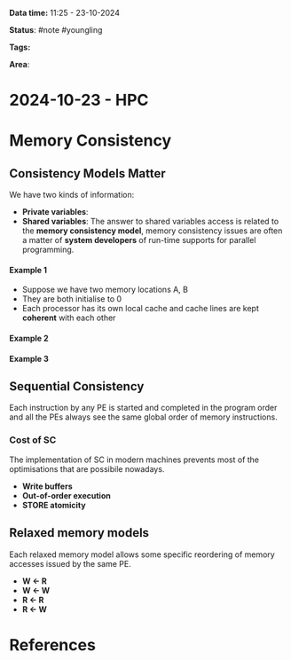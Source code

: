**Data time:** 11:25 - 23-10-2024

**Status**: #note #youngling 

**Tags:** 

**Area**: 
# 2024-10-23 - HPC

# Memory Consistency
## Consistency Models Matter
We have two kinds of information:
- **Private variables**:   
- **Shared variables**: 
The answer to shared variables access is related to the **memory consistency model**, memory consistency issues are often a matter of **system developers** of run-time supports for parallel programming.
#### Example 1
- Suppose we have two memory locations A, B 
- They are both initialise to 0
- Each processor has its own local cache and cache lines are kept **coherent** with each other
#### Example 2

#### Example 3

## Sequential Consistency 
Each instruction by any PE is started and completed in the program order and all the PEs always see the same global order of memory instructions.

### Cost of SC
The implementation of SC in modern machines prevents most of the optimisations that are possibile nowadays.
- **Write buffers**
- **Out-of-order execution**
- **STORE atomicity**

## Relaxed memory models
Each relaxed memory model allows some specific reordering of memory accesses issued by the same PE.
- **W <- R**
- **W <- W**
- **R <- R**
- **R <- W**
# References